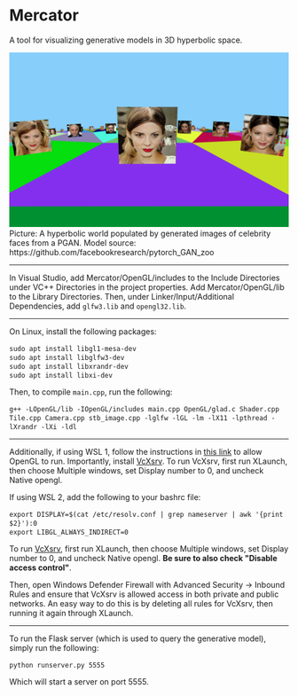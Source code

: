 # Mercator
A tool for visualizing generative models in 3D hyperbolic space.

<img src="example.png" alt="Example">
Picture: A hyperbolic world populated by generated images of celebrity faces from a PGAN. Model source: https://github.com/facebookresearch/pytorch_GAN_zoo

<hr>

In Visual Studio, add Mercator/OpenGL/includes to the Include Directories under VC++ Directories in the project properties. Add Mercator/OpenGL/lib to the Library Directories. Then, under Linker/Input/Additional Dependencies, add `glfw3.lib` and `opengl32.lib`.

<hr>

On Linux, install the following packages:
```
sudo apt install libgl1-mesa-dev
sudo apt install libglfw3-dev
sudo apt install libxrandr-dev
sudo apt install libxi-dev
```

Then, to compile `main.cpp`, run the following:
```
g++ -LOpenGL/lib -IOpenGL/includes main.cpp OpenGL/glad.c Shader.cpp Tile.cpp Camera.cpp stb_image.cpp -lglfw -lGL -lm -lX11 -lpthread -lXrandr -lXi -ldl
```

<hr>

Additionally, if using WSL 1, follow the instructions in [this link](https://github.com/microsoft/WSL/issues/2855#issuecomment-358861903) to allow OpenGL to run. Importantly, install [VcXsrv](https://sourceforge.net/projects/vcxsrv/). To run VcXsrv, first run XLaunch, then choose Multiple windows, set Display number to 0, and uncheck Native opengl.

If using WSL 2, add the following to your bashrc file:
```
export DISPLAY=$(cat /etc/resolv.conf | grep nameserver | awk '{print $2}'):0
export LIBGL_ALWAYS_INDIRECT=0
```
To run [VcXsrv](https://sourceforge.net/projects/vcxsrv/), first run XLaunch, then choose Multiple windows, set Display number to 0, and uncheck Native opengl. **Be sure to also check "Disable access control"**.

Then, open Windows Defender Firewall with Advanced Security -> Inbound Rules and ensure that VcXsrv is allowed access in both private and public networks. An easy way to do this is by deleting all rules for VcXsrv, then running it again through XLaunch.

<hr>

To run the Flask server (which is used to query the generative model), simply run the following:
```
python runserver.py 5555
```
Which will start a server on port 5555.
